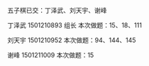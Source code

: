 ﻿五子棋已交：丁泽武、刘天宇、谢峰

丁泽武  1501210893 组长 本次做题：15、18、111

刘天宇  1501210952 本次做题：94、144、145

谢峰    1501211009 本次做题：15


